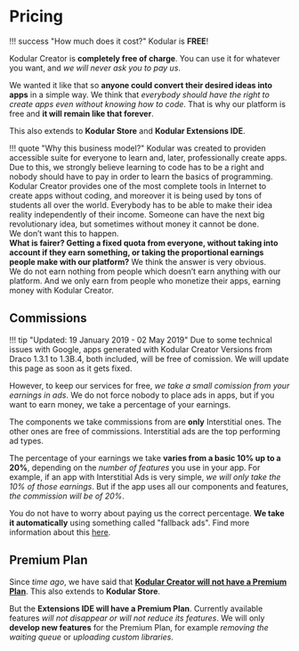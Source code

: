 # Pricing

!!! success "How much does it cost?"
    Kodular is **FREE**!

Kodular Creator is **completely free of charge**. You can use it for whatever you want, and _we will never ask you to pay us_.

We wanted it like that so **anyone could convert their desired ideas into apps** in a simple way. We think that _everybody should have the right to create apps even without knowing how to code_. That is why our platform is free and **it will remain like that forever**.

This also extends to **Kodular Store** and **Kodular Extensions IDE**.

!!! quote "Why this business model?"
    Kodular was created to providen accessible suite for everyone to learn and, later, professionally create apps. Due to this, we strongly believe learning to code has to be a right and nobody should have to pay in order to learn the basics of programming.  
    Kodular Creator provides one of the most complete tools in Internet to create apps without coding, and moreover it is being used by tons of students all over the world. Everybody has to be able to make their idea reality independently of their income. Someone can have the next big revolutionary idea, but sometimes without money it cannot be done.  
    We don’t want this to happen.  
    **What is fairer? Getting a fixed quota from everyone, without taking into account if they earn something, or taking the proportional earnings people make with our platform?** We think the answer is very obvious.  
    We do not earn nothing from people which doesn’t earn anything with our platform. And we only earn from people who monetize their apps, earning money with Kodular Creator.

## Commissions

!!! tip "Updated: 19 January 2019 - 02 May 2019"
    Due to some technical issues with Google, apps generated with Kodular Creator Versions from Draco 1.3.1 to 1.3B.4, both included, will be free of comission. We will update this page as soon as it gets fixed.

However, to keep our services for free, _we take a small comission from your earnings in ads_. We do not force nobody to place ads in apps, but if you want to earn money, we take a percentage of your earnings.

The components we take commissions from are **only** Interstitial ones. The other ones are free of commissions. Interstitial ads are the top performing ad types.

The percentage of your earnings we take **varies from a basic 10% up to a 20%**, depending on the _number of features_ you use in your app. For example, if an app with Interstitial Ads is very simple, _we will only take the 10% of those earnings_. But if the app uses all our components and features, _the commission will be of 20%_.

You do not have to worry about paying us the correct percentage. **We take it automatically** using something called "fallback ads". Find more information about this [here](https://community.kodular.io/t/new-commissions-system/27418/).

## Premium Plan

Since _time ago_, we have said that [**Kodular Creator will not have a Premium Plan**](https://community.kodular.io/t/premium-plan-nope/709). This also extends to **Kodular Store**.

But the **Extensions IDE will have a Premium Plan**. Currently available features _will not disappear or will not reduce its features_. We will only **develop new features** for the Premium Plan, for example _removing the waiting queue_ or _uploading custom libraries_.
